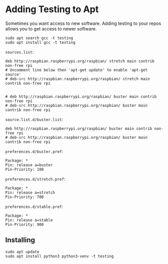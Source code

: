 # Adding Testing to Apt

Sometimes you want access to new software. Adding testing to your repos allows you
to get access to newer software.

```
sudo apt search gcc -t testing
sudo apt install gcc -t testing
```

`sources.list`:

```
deb http://raspbian.raspberrypi.org/raspbian/ stretch main contrib non-free rpi
# Uncomment line below then 'apt-get update' to enable 'apt-get source'
# deb-src http://raspbian.raspberrypi.org/raspbian/ stretch main contrib non-free rpi


# deb http://raspbian.raspberrypi.org/raspbian/ buster main contrib non-free rpi
# deb-src http://raspbian.raspberrypi.org/raspbian/ buster main contrib non-free rpi
```

`source.list.d/buster.list`:

```
deb http://raspbian.raspberrypi.org/raspbian/ buster main contrib non-free rpi
# deb-src http://raspbian.raspberrypi.org/raspbian/ buster main contrib non-free rpi
```

`preferences.d/buster.pref`:

```
Package: *
Pin: release a=buster
Pin-Priority: 100
```

`preferences.d/stretch.pref`:

```
Package: *
Pin: release a=stretch
Pin-Priority: 700
```

`preferences.d/stable.pref`:

```
Package: *
Pin: release a=stable
Pin-Priority: 900
```

## Installing

```
sudo apt update
sudo apt install python3 python3-venv -t testing
```

